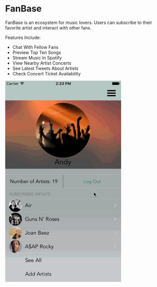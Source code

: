
# FanBase 
FanBase is an ecosystem for music lovers. 
Users can subscribe to their favorite artist and interact with other fans. 

Features Include:

+ Chat With Fellow Fans
+ Preview Top Ten Songs  
+ Stream Music In Spotify
+ View Nearby Artist Concerts
+ See Latest Tweets About Artists
+ Check Concert Ticket Availability

![alt tag](FanBaseGIF.gif)
